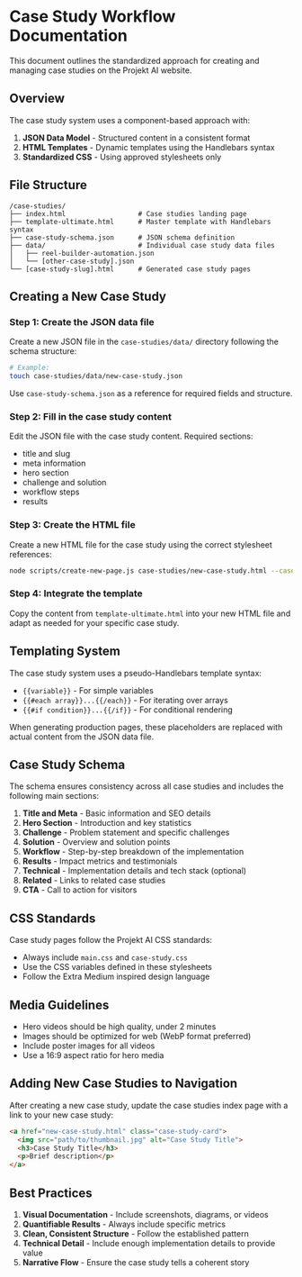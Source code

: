 # Case Study Workflow Documentation

This document outlines the standardized approach for creating and managing case studies on the Projekt AI website.

## Overview

The case study system uses a component-based approach with:

1. **JSON Data Model** - Structured content in a consistent format
2. **HTML Templates** - Dynamic templates using the Handlebars syntax
3. **Standardized CSS** - Using approved stylesheets only

## File Structure

```
/case-studies/
├── index.html                  # Case studies landing page
├── template-ultimate.html      # Master template with Handlebars syntax
├── case-study-schema.json      # JSON schema definition
├── data/                       # Individual case study data files
│   ├── reel-builder-automation.json
│   └── [other-case-study].json
└── [case-study-slug].html      # Generated case study pages
```

## Creating a New Case Study

### Step 1: Create the JSON data file

Create a new JSON file in the `case-studies/data/` directory following the schema structure:

```bash
# Example:
touch case-studies/data/new-case-study.json
```

Use `case-study-schema.json` as a reference for required fields and structure.

### Step 2: Fill in the case study content

Edit the JSON file with the case study content. Required sections:

- title and slug
- meta information
- hero section
- challenge and solution
- workflow steps
- results

### Step 3: Create the HTML file

Create a new HTML file for the case study using the correct stylesheet references:

```bash
node scripts/create-new-page.js case-studies/new-case-study.html --case-study
```

### Step 4: Integrate the template

Copy the content from `template-ultimate.html` into your new HTML file and adapt as needed for your specific case study.

## Templating System

The case study system uses a pseudo-Handlebars template syntax:

- `{{variable}}` - For simple variables
- `{{#each array}}...{{/each}}` - For iterating over arrays
- `{{#if condition}}...{{/if}}` - For conditional rendering

When generating production pages, these placeholders are replaced with actual content from the JSON data file.

## Case Study Schema

The schema ensures consistency across all case studies and includes the following main sections:

1. **Title and Meta** - Basic information and SEO details
2. **Hero Section** - Introduction and key statistics
3. **Challenge** - Problem statement and specific challenges
4. **Solution** - Overview and solution points
5. **Workflow** - Step-by-step breakdown of the implementation
6. **Results** - Impact metrics and testimonials
7. **Technical** - Implementation details and tech stack (optional)
8. **Related** - Links to related case studies
9. **CTA** - Call to action for visitors

## CSS Standards

Case study pages follow the Projekt AI CSS standards:

- Always include `main.css` and `case-study.css`
- Use the CSS variables defined in these stylesheets
- Follow the Extra Medium inspired design language

## Media Guidelines

- Hero videos should be high quality, under 2 minutes
- Images should be optimized for web (WebP format preferred)
- Include poster images for all videos
- Use a 16:9 aspect ratio for hero media

## Adding New Case Studies to Navigation

After creating a new case study, update the case studies index page with a link to your new case study:

```html
<a href="new-case-study.html" class="case-study-card">
  <img src="path/to/thumbnail.jpg" alt="Case Study Title">
  <h3>Case Study Title</h3>
  <p>Brief description</p>
</a>
```

## Best Practices

1. **Visual Documentation** - Include screenshots, diagrams, or videos
2. **Quantifiable Results** - Always include specific metrics
3. **Clean, Consistent Structure** - Follow the established pattern
4. **Technical Detail** - Include enough implementation details to provide value
5. **Narrative Flow** - Ensure the case study tells a coherent story 